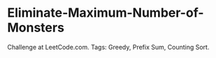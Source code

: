 # Eliminate-Maximum-Number-of-Monsters
Challenge at LeetCode.com. Tags: Greedy, Prefix Sum, Counting Sort.
